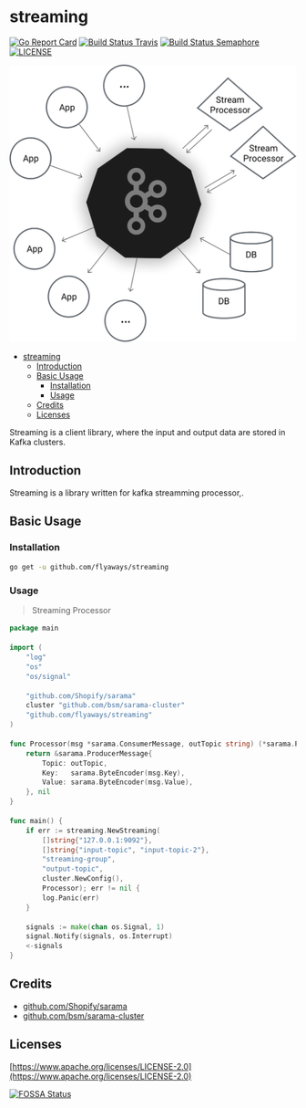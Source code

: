 # streaming
[![Go Report Card](https://goreportcard.com/badge/github.com/flyaways/streaming?style=flat-square)](https://goreportcard.com/report/github.com/flyaways/streaming)
[![Build Status Travis](https://travis-ci.org/flyaways/streaming.svg?branch=master)](https://travis-ci.org/flyaways/streaming)
[![Build Status Semaphore](https://semaphoreci.com/api/v1/flyaways/streaming/branches/master/shields_badge.svg)](https://semaphoreci.com/flyaways/streaming)
[![LICENSE](https://img.shields.io/badge/licence-Apache%202.0-brightgreen.svg?style=flat-square)](https://github.com/flyaways/color/blob/master/LICENSE)

![streaming](./kafka_diagram.png "streaming")

<!-- TOC -->

- [streaming](#streaming)
	- [Introduction](#introduction)
	- [Basic Usage](#basic-usage)
		- [Installation](#installation)
		- [Usage](#usage)
	- [Credits](#credits)
	- [Licenses](#licenses)

<!-- /TOC -->

Streaming is a client library, where the input and output data are stored in Kafka clusters.

## Introduction

Streaming is a library written for kafka streamming processor,.

## Basic Usage

### Installation

```sh
go get -u github.com/flyaways/streaming
```

### Usage

> Streaming Processor

```go
package main

import (
	"log"
	"os"
	"os/signal"

	"github.com/Shopify/sarama"
	cluster "github.com/bsm/sarama-cluster"
	"github.com/flyaways/streaming"
)

func Processor(msg *sarama.ConsumerMessage, outTopic string) (*sarama.ProducerMessage, error) {
	return &sarama.ProducerMessage{
		Topic: outTopic,
		Key:   sarama.ByteEncoder(msg.Key),
		Value: sarama.ByteEncoder(msg.Value),
	}, nil
}

func main() {
	if err := streaming.NewStreaming(
		[]string{"127.0.0.1:9092"},
		[]string{"input-topic", "input-topic-2"},
		"streaming-group",
		"output-topic",
		cluster.NewConfig(),
		Processor); err != nil {
		log.Panic(err)
	}

	signals := make(chan os.Signal, 1)
	signal.Notify(signals, os.Interrupt)
	<-signals
}

```

## Credits

- [github.com/Shopify/sarama](https://github.com/Shopify/sarama)
- [github.com/bsm/sarama-cluster](https://github.com/bsm/sarama-cluster)

## Licenses

[https://www.apache.org/licenses/LICENSE-2.0](https://www.apache.org/licenses/LICENSE-2.0)

[![FOSSA Status](https://app.fossa.io/api/projects/git%2Bhttps%3A%2F%2Fgithub.com%2Fflyaways%2Fstreaming.svg?type=large)](https://app.fossa.io/projects/git%2Bhttps%3A%2F%2Fgithub.com%2Fflyaways%2Fstreaming?ref=badge_large)
